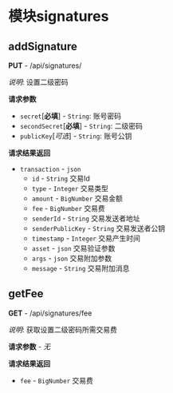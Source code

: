 # 模块signatures

## addSignature

**PUT** - /api/signatures/

*说明*: 设置二级密码

**请求参数**

- `secret`[**必填**] - `String`: 账号密码 
- `secondSecret`[**必填**] - `String`: 二级密码
- `publicKey`[*可选*] - `String`: 账号公钥

**请求结果返回**

- `transaction` - `json`
  - `id` - `String` 交易Id
  - `type` - `Integer` 交易类型
  - `amount` - `BigNumber` 交易金额
  - `fee` - `BigNumber` 交易费
  - `senderId` - `String` 交易发送者地址
  - `senderPublicKey` - `String` 交易发送者公钥
  - `timestamp` - `Integer` 交易产生时间
  - `asset` - `json` 交易验证参数
  - `args` - `json` 交易附加参数
  - `message` - `String` 交易附加消息

## getFee

**GET** - /api/signatures/fee

*说明*: 获取设置二级密码所需交易费

**请求参数** - *无*

**请求结果返回**

- `fee` - `BigNumber` 交易费